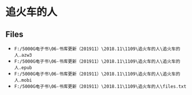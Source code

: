 # 追火车的人

## Files

- `F:/5000G电子书\06-书库更新（201911）\2018.11\1109\追火车的人\追火车的人.azw3`
- `F:/5000G电子书\06-书库更新（201911）\2018.11\1109\追火车的人\追火车的人.epub`
- `F:/5000G电子书\06-书库更新（201911）\2018.11\1109\追火车的人\追火车的人.mobi`
- `F:/5000G电子书\06-书库更新（201911）\2018.11\1109\追火车的人\files.txt`
